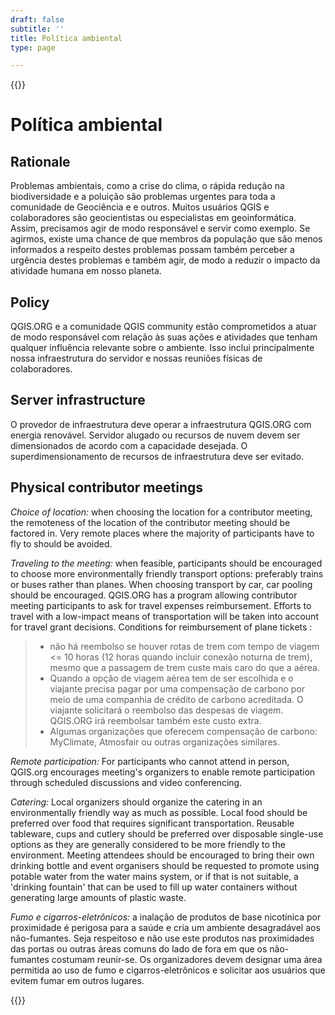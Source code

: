 ```yaml
---
draft: false
subtitle: ''
title: Política ambiental
type: page

---
```

{{<content-start classes="content narrow" >}}
# Política ambiental
Rationale[](https://www.qgis.org/en/site/getinvolved/governance/codeofconduct/environmentalpolicy.html#rationale "Link to this heading")
-
Problemas ambientais, como a crise do clima, o rápida redução na biodiversidade e a poluição são problemas urgentes para toda a comunidade de Geociência e e outros. Muitos usuários QGIS e colaboradores são geocientistas ou especialistas em geoinformática. Assim, precisamos agir de modo responsável e servir como exemplo. Se agirmos, existe uma chance de que membros da população que são menos informados a respeito destes problemas possam também perceber a urgência destes problemas e também agir, de modo a reduzir o impacto da atividade humana em nosso planeta. 

Policy[](https://www.qgis.org/en/site/getinvolved/governance/codeofconduct/environmentalpolicy.html#policy "Link to this heading")
-
QGIS.ORG e a comunidade QGIS community estão comprometidos a atuar de modo responsável com relação às suas ações e atividades que tenham qualquer influência relevante sobre o ambiente. Isso inclui principalmente nossa infraestrutura do servidor e nossas reuniões físicas de colaboradores.

Server infrastructure[](https://www.qgis.org/en/site/getinvolved/governance/codeofconduct/environmentalpolicy.html#server-infrastructure "Link to this heading")
-
O provedor de infraestrutura deve operar a infraestrutura QGIS.ORG com energia renovável. Servidor alugado ou recursos de nuvem devem ser dimensionados de acordo com a capacidade desejada. O superdimensionamento de recursos de infraestrutura deve ser evitado.

Physical contributor meetings[](https://www.qgis.org/en/site/getinvolved/governance/codeofconduct/environmentalpolicy.html#physical-contributor-meetings "Link to this heading")
-
*Choice of location:* ​when choosing the location for a contributor meeting, the remoteness of the location of the contributor meeting should be factored in. Very remote places where the majority of participants have to fly to should be avoided.

*Traveling to the meeting:*​ when feasible, participants should be encouraged to choose more environmentally friendly transport options: preferably trains or buses rather than planes. When choosing transport by car, car pooling should be encouraged. QGIS.ORG has a program allowing contributor meeting participants to ask for travel expenses reimbursement. Efforts to travel with a low-impact means of transportation will be taken into account for travel grant decisions. Conditions for reimbursement of plane tickets :
> - não há reembolso se houver rotas de trem com tempo de viagem <= 10 horas (12 horas quando incluir conexão noturna de trem), mesmo que a passagem de trem custe mais caro do que a aérea.
> - Quando a opção de viagem aérea tem de ser escolhida e o viajante precisa pagar por uma compensação de carbono por meio de uma companhia de crédito de carbono acreditada. O viajante solicitará o reembolso das despesas de viagem. QGIS.ORG irá reembolsar também este custo extra.
> - Algumas organizações que oferecem compensação de carbono: MyClimate, Atmosfair ou outras organizações similares.

*Remote participation:* For participants who cannot attend in person, QGIS.org encourages meeting's organizers to enable remote participation through scheduled discussions and video conferencing.

*Catering:* Local organizers should organize the catering in an environmentally friendly way as much as possible. Local food should be preferred over food that requires significant transportation. Reusable tableware, cups and cutlery should be preferred over disposable single-use options as they are generally considered to be more friendly to the environment. Meeting attendees should be encouraged to bring their own drinking bottle and event organisers should be requested to promote using potable water from the water mains system, or if that is not suitable, a 'drinking fountain' that can be used to fill up water containers without generating large amounts of plastic waste.

*Fumo e cigarros-eletrônicos:* a inalação de produtos de base nicotínica por proximidade é perigosa para a saúde e cria um ambiente desagradável aos não-fumantes. Seja respeitoso e não use este produtos nas proximidades das portas ou outras áreas comuns do lado de fora em que os não-fumantes costumam reunir-se. Os organizadores devem designar uma área permitida ao uso de fumo e cigarros-eletrônicos e solicitar aos usuários que evitem fumar em outros lugares.

{{<content-end >}}
